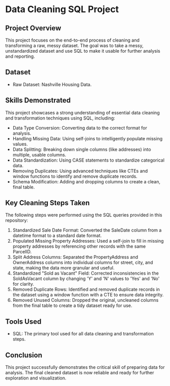 # Data Cleaning SQL Project

## Project Overview

This project focuses on the end-to-end process of cleaning and transforming a raw, messy dataset. The goal was to take a messy, unstandardized dataset and use SQL to make it usable for further analysis and reporting.

## Dataset

* Raw Dataset: Nashville Housing Data.

## Skills Demonstrated

This project showcases a strong understanding of essential data cleaning and transformation techniques using SQL, including:

- Data Type Conversion: Converting data to the correct format for analysis.
- Handling Missing Data: Using self-joins to intelligently populate missing values.
- Data Splitting: Breaking down single columns (like addresses) into multiple, usable columns.
- Data Standardization: Using CASE statements to standardize categorical data.
- Removing Duplicates: Using advanced techniques like CTEs and window functions to identify and remove duplicate records.
- Schema Modification: Adding and dropping columns to create a clean, final table.

## Key Cleaning Steps Taken

The following steps were performed using the SQL queries provided in this repository:

1.  Standardized Sale Date Format: Converted the SaleDate column from a datetime format to a standard date format.
2.  Populated Missing Property Addresses: Used a self-join to fill in missing property addresses by referencing other records with the same ParcelID.
3.  Split Address Columns: Separated the PropertyAddress and OwnerAddress columns into individual columns for street, city, and state, making the data more granular and useful.
4.  Standardized "Sold as Vacant" Field: Corrected inconsistencies in the SoldAsVacant column by changing 'Y' and 'N' values to 'Yes' and 'No' for clarity.
5.  Removed Duplicate Rows: Identified and removed duplicate records in the dataset using a window function with a CTE to ensure data integrity.
6.  Removed Unused Columns: Dropped the original, uncleaned columns from the final table to create a tidy dataset ready for use.

## Tools Used

* SQL: The primary tool used for all data cleaning and transformation steps.

## Conclusion

This project successfully demonstrates the critical skill of preparing data for analysis. The final cleaned dataset is now reliable and ready for further exploration and visualization.
